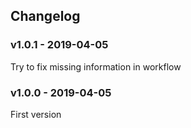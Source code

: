 ## Changelog

### v1.0.1 - 2019-04-05
Try to fix missing information in workflow

### v1.0.0 - 2019-04-05
First version
